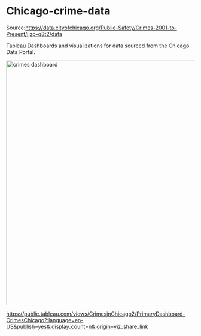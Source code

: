 # Chicago-crime-data
 
Source:https://data.cityofchicago.org/Public-Safety/Crimes-2001-to-Present/ijzp-q8t2/data



Tableau Dashboards and visualizations for data sourced from the Chicago Data Portal. 

<img width="653" alt="crimes dashboard" src="https://github.com/evelynmmartinez/preparing-chicago-crime-data/assets/136510004/89e04572-8290-408a-9640-bc8b8143753e">


https://public.tableau.com/views/CrimesinChicago2/PrimaryDashboard-CrimesChicago?:language=en-US&publish=yes&:display_count=n&:origin=viz_share_link
